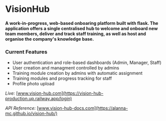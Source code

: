 # VisionHub 

#### A work-in-progress, web-based onboaring platform built with flask. The application offers a single centralised hub to welcome and onboard new team members, deliver and track staff training, as well as host and organise the company's knowledge base.

### Current Features
- User authentication and role-based dashboards (Admin, Manager, Staff)
- User creation and managment controlled by admins
- Training module creation by admins with automatic assignment
- Training modules and progress tracking for staff
- Profile photo upload

*Live:* [www.vision-hub.com](https://vision-hub-production.up.railway.app/login)

*API Reference:* [www.vision-hub-docs.com](https://alanna-mc.github.io/vision-hub/)


